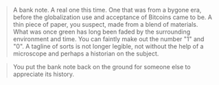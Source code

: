 >A bank note. A real one this time. One that was from a bygone era, before the globalization
use and acceptance of Bitcoins came to be. A thin piece of paper, you suspect, made from a 
blend of materials. What was once green has long been faded by the surrounding environment 
and time. You can faintly make out the number "1" and "0". A tagline of sorts is not longer
legible, not without the help of a microscope and perhaps a historian on the subject.  
  
>You put the bank note back on the ground for someone else to appreciate its history.  
